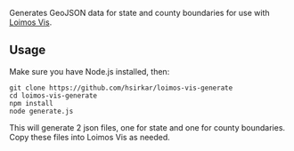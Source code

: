 Generates GeoJSON data for state and county boundaries for use with [Loimos Vis](https://github.com/loimos/vis).

## Usage

Make sure you have Node.js installed, then:

    git clone https://github.com/hsirkar/loimos-vis-generate
    cd loimos-vis-generate
    npm install
    node generate.js

This will generate 2 json files, one for state and one for county boundaries. Copy these files into Loimos Vis as needed.